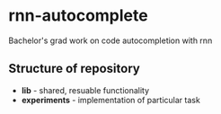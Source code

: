 # rnn-autocomplete
Bachelor's grad work on code autocompletion with rnn

## Structure of repository
 - **lib** - shared, resuable functionality
 - **experiments** - implementation of particular task
